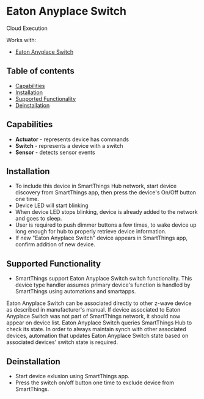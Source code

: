 # Eaton Anyplace Switch

Cloud Execution

Works with:

* [Eaton Anyplace Switch](http://www.cooperindustries.com/content/public/en/wiring_devices/products/lighting_controls/aspire_rf_wireless/anyplace.html)

## Table of contents

* [Capabilities](#capabilities)
* [Installation](#installation)
* [Supported Functionality](#supported-functionality)
* [Deinstallation](#deinstallation)

## Capabilities

* **Actuator** - represents device has commands
* **Switch** - represents a device with a switch
* **Sensor** - detects sensor events

## Installation

* To include this device in SmartThings Hub network, start device discovery from SmartThings app, then press the device's On/Off button one time.
* Device LED will start blinking
* When device LED stops blinking, device is already added to the network and goes to sleep.
* User is required to push dimmer buttons a few times, to wake device up long enough for hub to properly retrieve device information.
* If new "Eaton Anyplace Switch" device appears in SmartThings app, confirm addition of new device.

## Supported Functionality

* SmartThings support Eaton Anyplace Switch switch functionality.
This device type handler assumes primary device's function is handled by SmartThings using automations and smartapps.

Eaton Anyplace Switch can be associated directly to other z-wave device as described in manufacturer's manual.
If device associated to Eaton Anyplace Switch was not part of SmartThings network, it should now appear on device list.
Eaton Anyplace Switch queries SmartThings Hub to check its state. In order to always maintain synch with other associated devices, automation that updates Eaton Anyplace Switch state based on associated devices' switch state is required.

## Deinstallation
* Start device exlusion using SmartThings app.
* Press the switch on/off button one time to exclude device from SmartThings.


